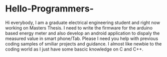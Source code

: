 # Hello-Programmers-

Hi everybody,
 I am a graduate electrical engineering student and right now working on Masters Thesis. I need to write the firmware for the arduino based energy meter and also develop an android application to dispaly the measured value in smart phone/Tab. Please I need you help with previous coding samples of smiliar projects and guidance. I almost like newbie to the coding world as I just have some bascic knowledge on C and C++. 
